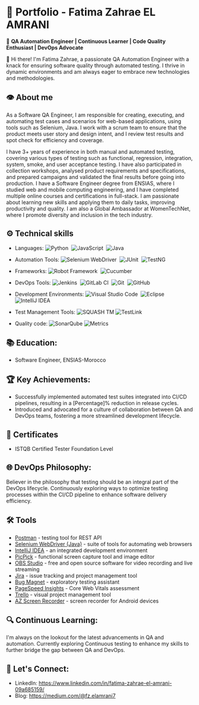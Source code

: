# :briefcase: Portfolio - Fatima Zahrae EL AMRANI

🚀 **QA Automation Engineer | Continuous Learner | Code Quality Enthusiast | DevOps Advocate**

👋 Hi there! I'm Fatima Zahrae, a passionate QA Automation Engineer with a knack for ensuring software quality through automated testing. I thrive in dynamic environments and am always eager to embrace new technologies and methodologies.

## :eye: About me
As a Software QA Engineer, I am responsible for creating, executing, and automating test cases and scenarios for web-based applications, using tools such as Selenium, Java. I work with a scrum team to ensure that the product meets user story and design intent, and I review test results and spot check for efficiency and coverage.

I have 3+ years of experience in both manual and automated testing, covering various types of testing such as functional, regression, integration, system, smoke, and user acceptance testing. I have also participated in collection workshops, analysed product requirements and specifications, and prepared campaigns and validated the final results before going into production. I have a Software Engineer degree from ENSIAS, where I studied web and mobile computing engineering, and I have completed multiple online courses and certifications in full-stack. I am passionate about learning new skills and applying them to daily tasks, improving productivity and quality. I am also a Global Ambassador at WomenTechNet, where I promote diversity and inclusion in the tech industry.

## :gear: Technical skills

- Languages:  ![Python](https://img.shields.io/badge/-Python-05122A?style=flat&logo=python)&nbsp;
              ![JavaScript](https://img.shields.io/badge/-JavaScript-05122A?style=flat&logo=javascript)&nbsp;
              ![Java](https://img.shields.io/badge/-Java-05122A?style=flat&logo=Java&logoColor=FFA518)&nbsp;

- Automation Tools: ![Selenium WebDriver](https://img.shields.io/badge/-Selenium-05122A?style=flat&logo=selenium)&nbsp;
                    ![JUnit](https://img.shields.io/badge/-JUnit-05122A?style=flat&logo=JUnit)&nbsp;
                    ![TestNG](https://img.shields.io/badge/-TestNG-05122A?style=flat&logo=TestNG)&nbsp;

- Frameworks: ![Robot Framework](https://img.shields.io/badge/-Robot%20Framework-05122A?style=flat&logo=Robot%20Framework)&nbsp;
              ![Cucumber](https://img.shields.io/badge/-Cucumber-05122A?style=flat&logo=Cucumber)&nbsp;
              
- DevOps Tools: ![Jenkins](https://img.shields.io/badge/-Jenkins-05122A?style=flat&logo=Jenkins)&nbsp;
         ![GitLab CI](https://img.shields.io/badge/-GitLab%20CI-05122A?style=flat&logo=GitLab%20CI)&nbsp;
         ![Git](https://img.shields.io/badge/-Git-05122A?style=flat&logo=git)&nbsp;
         ![GitHub](https://img.shields.io/badge/-GitHub-05122A?style=flat&logo=github)&nbsp;

- Development Environments: ![Visual Studio Code](https://img.shields.io/badge/-Visual%20Studio%20Code-05122A?style=flat&logo=visual-studio-code&logoColor=007ACC)&nbsp;
                            ![Eclipse](https://img.shields.io/badge/-Eclipse-05122A?style=flat&logo=eclipse-ide&logoColor=2C2255)
                            ![IntelliJ IDEA](https://img.shields.io/badge/-IntelliJ%20IDEA-05122A?style=flat&logo=IntelliJ%20IDEA)
        
           
- Test Management Tools: ![SQUASH TM](https://img.shields.io/badge/-SQUASH%20TM-05122A?style=flat&logo=SQUASH%20TM)
                         ![TestLink](https://img.shields.io/badge/-TestLink-05122A?style=flat&logo=TestLink)

 - Quality code: ![SonarQube](https://img.shields.io/badge/-SonarQube-05122A?style=flat&logo=SonarQube)
                 ![Metrics](https://img.shields.io/badge/-metrics-05122A?style=flat&logo=metrics)

## 📚 **Education:**
- Software Engineer, ENSIAS-Morocco

## 🏆 **Key Achievements:**
- Successfully implemented automated test suites integrated into CI/CD pipelines, resulting in a [Percentage]% reduction in release cycles.
- Introduced and advocated for a culture of collaboration between QA and DevOps teams, fostering a more streamlined development lifecycle.
  
## :scroll: Certificates
* ISTQB Certified Tester Foundation Level

## 🌐 **DevOps Philosophy:**
Believer in the philosophy that testing should be an integral part of the DevOps lifecycle. Continuously exploring ways to optimize testing processes within the CI/CD pipeline to enhance software delivery efficiency.

## :hammer_and_wrench: Tools
* [Postman](https://www.postman.com) - testing tool for REST API
* [Selenium WebDriver (Java)](https://www.selenium.dev/downloads/) - suite of tools for automating web browsers
* [IntelliJ IDEA](https://www.jetbrains.com/idea) - an integrated development environment
* [PicPick](https://picpick.app) - functional screen capture tool and image editor
* [OBS Studio](https://obsproject.com) - free and open source software for video recording and live streaming
* [Jira](https://www.atlassian.com) - issue tracking and project management tool
* [Bug Magnet](https://chrome.google.com/webstore/detail/bug-magnet/efhedldbjahpgjcneebmbolkalbhckfi?hl=pl) - exploratory testing assistant
* [PageSpeed Insights](https://pagespeed.web.dev) - Core Web Vitals assessment
* [Trello](https://trello.com) - visual project management tool
* [AZ Screen Recorder](https://play.google.com/store/apps/details?id=com.hecorat.screenrecorder.free&pcampaignid=web_share) - screen recorder for Android devices

## 🔍 **Continuous Learning:**
I'm always on the lookout for the latest advancements in QA and automation. Currently exploring Continuous testing to enhance my skills to further bridge the gap between QA and DevOps.

## 📣 **Let's Connect:**
- LinkedIn: https://www.linkedin.com/in/fatima-zahrae-el-amrani-09a685159/
- Blog: https://medium.com/@fz.elamrani7

